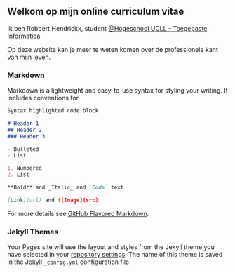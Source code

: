 ## Welkom op mijn online curriculum vitae

Ik ben Robbert Hendrickx, student [@Hogeschool UCLL - Toegepaste Informatica](https://www.ucll.be/studeren/professionele-bachelors/toegepaste-informatica).

Op deze website kan je meer te weten komen over de professionele kant van mijn leven.



### Markdown

Markdown is a lightweight and easy-to-use syntax for styling your writing. It includes conventions for

```markdown
Syntax highlighted code block

# Header 1
## Header 2
### Header 3

- Bulleted
- List

1. Numbered
2. List

**Bold** and _Italic_ and `Code` text

[Link](url) and ![Image](src)
```

For more details see [GitHub Flavored Markdown](https://guides.github.com/features/mastering-markdown/).

### Jekyll Themes

Your Pages site will use the layout and styles from the Jekyll theme you have selected in your [repository settings](https://github.com/RobbertHendrickx-r0677561/E-Portfolio/settings). The name of this theme is saved in the Jekyll `_config.yml` configuration file.
